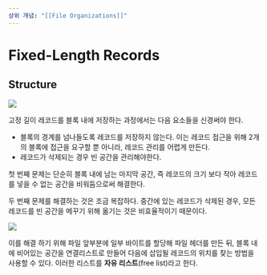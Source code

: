 ```yaml
---
상위 개념: "[[File Organizations]]"
---
```

# Fixed-Length Records
## Structure
![](https://i.imgur.com/UfdyoLF.png)

고정 길이 레코드를 블록 내에 저장하는 과정에서는 다음 요소들을 신경써야 한다.

* 블록의 경계를 넘나들도록 레코드를 저장하지 않는다. 이는 레코드 접근을 위해 2개의 블록에 접근을 요구할 뿐 아니라, 레코드 관리를 어렵게 만든다.
* 레코드가 삭제되는 경우 빈 공간을 관리해야한다.

첫 번째 문제는 단순히 블록 내에 남는 마지막 공간, 즉 레코드의 크기 보다 작아 레코드를 넣을 수 없는 공간을 비워둠으로써 해결한다.

두 번째 문제를 해결하는 것은 조금 복잡하다. 중간에 있는 레코드가 삭제된 경우, 모든 레코드를 빈 공간을 메꾸기 위해 옮기는 것은 비효율적이기 때문이다. 

![](https://i.imgur.com/C5BdtO8.png)

이를 해결 하기 위해 파일 앞부분에 일부 바이트를 할당해 파일 헤더를 만든 뒤, 블록 내에 비어있는 공간을 연결리스트로 만들어 다음에 삽입될 레코드의 위치를 찾는 방법을 사용할 수 있다. 이러한 리스트를 **자유 리스트**(free list)라고 한다.